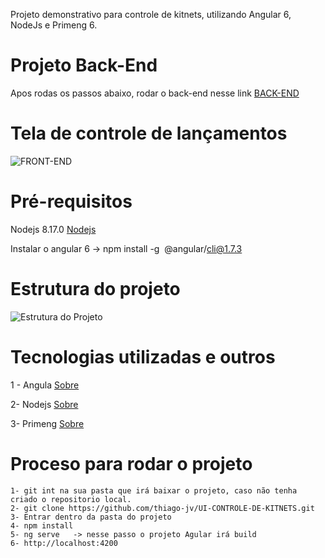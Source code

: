 Projeto demonstrativo para controle de kitnets, utilizando Angular 6, NodeJs e Primeng 6.

# Projeto Back-End
Apos rodas os passos abaixo, rodar o back-end nesse link [BACK-END](https://github.com/thiago-jv/API-CONTROLE-DE-KITNETS)

# Tela de controle de lançamentos
![FRONT-END](https://github.com/thiago-jv/UI-CONTROLE-DE-KITNETS/blob/main/controle.png)

# Pré-requisitos

Nodejs 8.17.0 [Nodejs](https://nodejs.org/pt-br/download/)

Instalar o angular 6 -> npm install -g  @angular/cli@1.7.3

# Estrutura do projeto

![Estrutura do Projeto](https://github.com/thiago-jv/UI-CONTROLE-DE-KITNETS/blob/main/estrutura_projeto_front_end.png)


# Tecnologias utilizadas e outros

1 - Angula [Sobre](https://angular.io/)

2- Nodejs [Sobre](https://nodejs.org/pt-br/about/)

3- Primeng [Sobre](https://www.primefaces.org/primeng/v6.1.7/#/)


# Proceso para rodar o projeto
```
1- git int na sua pasta que irá baixar o projeto, caso não tenha criado o repositorio local.
2- git clone https://github.com/thiago-jv/UI-CONTROLE-DE-KITNETS.git
3- Entrar dentro da pasta do projeto
4- npm install
5- ng serve   -> nesse passo o projeto Agular irá build
6- http://localhost:4200

```
